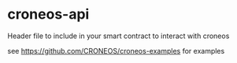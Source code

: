 # croneos-api
Header file to include in your smart contract to interact with croneos

see https://github.com/CRONEOS/croneos-examples for examples
